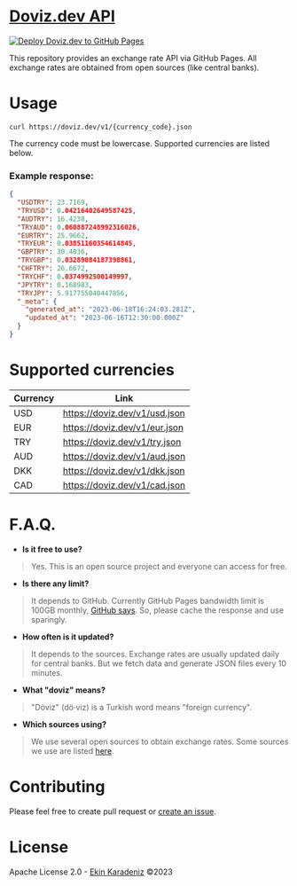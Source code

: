# [Doviz.dev API](https://github.com/iamdual/doviz.dev)

[![Deploy Doviz.dev to GitHub Pages](https://github.com/iamdual/doviz.dev/actions/workflows/doviz-dev.yml/badge.svg)](https://github.com/iamdual/doviz.dev/actions/workflows/doviz-dev.yml)

This repository provides an exchange rate API via GitHub Pages. All exchange rates are obtained from open sources (like central banks).

# Usage
```
curl https://doviz.dev/v1/{currency_code}.json
```
The currency code must be lowercase. Supported currencies are listed below.

### Example response:
```json
{
  "USDTRY": 23.7169,
  "TRYUSD": 0.04216402649587425,
  "AUDTRY": 16.4238,
  "TRYAUD": 0.060887248992316026,
  "EURTRY": 25.9662,
  "TRYEUR": 0.03851160354614845,
  "GBPTRY": 30.4036,
  "TRYGBP": 0.03289084187398861,
  "CHFTRY": 26.6672,
  "TRYCHF": 0.0374992500149997,
  "JPYTRY": 0.168983,
  "TRYJPY": 5.917755040447856,
  "_meta": {
    "generated_at": "2023-06-18T16:24:03.281Z",
    "updated_at": "2023-06-16T12:30:00.000Z"
  }
}
```

# Supported currencies

| Currency | Link                          |
|----------|-------------------------------|
| USD      | https://doviz.dev/v1/usd.json |
| EUR      | https://doviz.dev/v1/eur.json |
| TRY      | https://doviz.dev/v1/try.json |
| AUD      | https://doviz.dev/v1/aud.json |
| DKK      | https://doviz.dev/v1/dkk.json |
| CAD      | https://doviz.dev/v1/cad.json |

# F.A.Q.
- **Is it free to use?**
> Yes. This is an open source project and everyone can access for free.

- **Is there any limit?**
> It depends to GitHub. Currently GitHub Pages bandwidth limit is 100GB monthly, [GitHub says](https://docs.github.com/en/pages/getting-started-with-github-pages/about-github-pages). So, please cache the response and use sparingly.

- **How often is it updated?**
> It depends to the sources. Exchange rates are usually updated daily for central banks. But we fetch data and generate JSON files every 10 minutes.

- **What "doviz" means?**
> "Döviz" (dö·viz) is a Turkish word means "foreign currency".

- **Which sources using?**
> We use several open sources to obtain exchange rates. Some sources we use are listed [here](https://github.com/iamdual/doviz.dev/blob/master/SOURCES.md).

# Contributing
Please feel free to create pull request or [create an issue](https://github.com/iamdual/doviz.dev/issues).

# License
Apache License 2.0 - [Ekin Karadeniz](https://github.com/iamdual) ©2023
